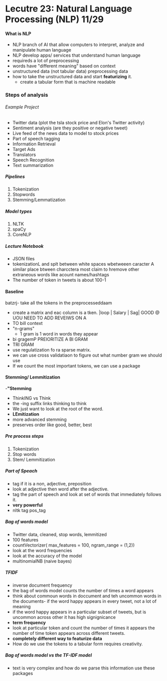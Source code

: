 # Lecutre 23: Natural Language Processing (NLP) 11/29


#### What is NLP
- NLP branch of AI that allow computers to interpret, analyze and manipulate human language
- NLP develop apps/ services that understand human language
- requireds a lot of preprocessing
- words have "different meaning" based on context
- unstructured data (not tabular data) preprocessing data 
- how to take the unstructured data and start **featurizing** it. 
	- create a tabular form that is machine readable

### Steps of analysis
###### Example Project
- Twitter data (plot the tsla stock price and Elon's Twitter activity)
- Sentiment analysis (are they positive or negative tweet)
- Live feed of the news data to model to stock prices
- Part of speech tagging
- Information Retrieval
- Target Ads 
- Translators 
- Speech Recognition
- Text summarization

##### Pipelines 
1. Tokenization
2. Stopwords
3. Stemming/Lemmatization

##### Model types 
1. NLTK
2. spaCy
3. CoreNLP

##### Lecture Notebook
- JSON files 
- tokenizationL and splt between white spaces wbetweeen caracter A similar place btween charcctera most claim to hremove other extraneous words like acount names/hashtags 
- The number of token in tweets is about 100-1

#### Baseline
batzrj- take all the tokens in the preprocesseddaam
- create a matrix and eac column is a tken.
|loop | Salary | Sag| GOOD
@ UOU NEED TO ADD REVEIWS ON A 
- TO bill context 
- "n-grams"
	- 1 gram is 1 word in words they appear 
- bi gragemP PREIORITIZE A BI GRAM
- TRI GRAM 
- use regulatization fo ra sparse matrix.
- we can use cross validatiaon to figure out what  number gram we should use 
- If we count the most important tokens, we can use a package 

#### Stemming/ Lemmitization 
-**"Stemming**
- ThinkING vs Think 
- the -ing suffix links thinking to think
- We just want to look at the root of the word.
- **LEmitization**
- more advanced stemming
- preserves order like good, better, best

##### Pre process steps 
1. Tokenization 
2. Stop words 
3. Stem/ Lemmitization 

##### Part of Speach
- tag if it is a non, adjective, preposition
- look at adjective then word after the adjective. 
- tag the part of speech and look at set of words that immediately follows it. 
- **very powerful** 
- nltk tag pos_tag

##### Bag of words model 
- Twitter data, cleaned, stop words, lemmitized 
- 100 features 
- countVectorizer( max_features = 100, ngram_range = (1,2))
- look at the word frequencies 
- look at the accuracy of the model 
- multinomialNB (naive bayes)

##### TFIDF 
- inverse document frequency
- the bag of words model counts the number of times a word appears
- think about commoun words in doccument and teh uncommon words in the documents- if the word happy appears in every tweet, not a lot of meaning
- if the word happy appears in a particular subset of tweets, but is uncommon across other it has high signignicance
- **term frequency**
- look at particular token and count the number of times it appears the number of time token appears across different tweets. 
- **completely different way to featurize data**
- How do we use the tokens to a tabular form requires creativity. 

##### Bag of words model vs the TF-IDF model 
- text is very complex and how do we parse this information use these packages
